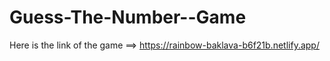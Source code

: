# Guess-The-Number--Game
Here is the link of the game  ==>
https://rainbow-baklava-b6f21b.netlify.app/
